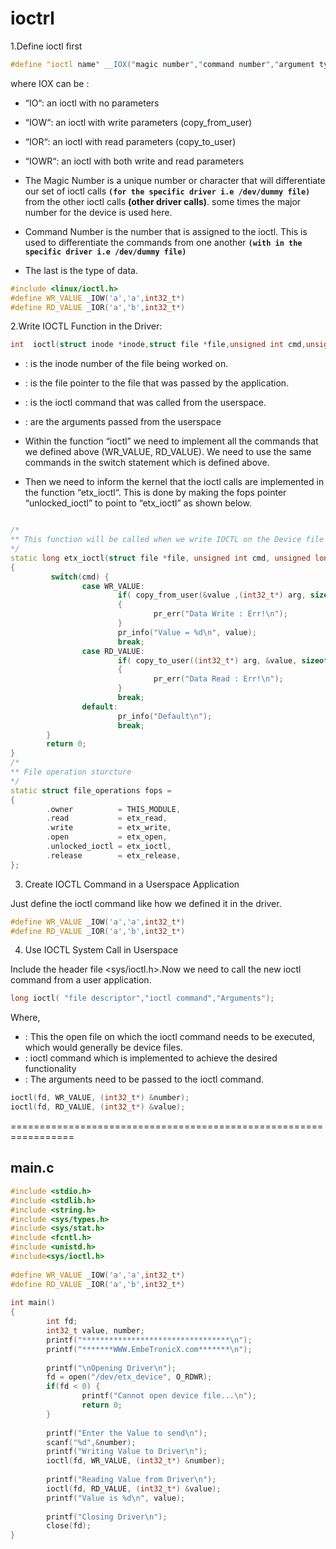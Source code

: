 # ioctrl
1.Define ioctl first

```cpp
#define "ioctl name" __IOX("magic number","command number","argument type")
```
where IOX can be :

- “IO“: an ioctl with no parameters
- “IOW“: an ioctl with write parameters (copy_from_user)
- “IOR“: an ioctl with read parameters (copy_to_user)
- “IOWR“: an ioctl with both write and read parameters

- The Magic Number is a unique number or character that will differentiate our set of ioctl calls **`(for the specific driver i.e /dev/dummy file)`**  from the other ioctl calls **(other driver calls)**. some times the major number for the device is used here.

- Command Number is the number that is assigned to the ioctl. This is used to differentiate the commands from one another **`(with in the specific driver i.e /dev/dummy file)`**

- The last is the type of data.
```cpp
#include <linux/ioctl.h>
#define WR_VALUE _IOW('a','a',int32_t*)
#define RD_VALUE _IOR('a','b',int32_t*)
```
2.Write IOCTL Function in the Driver:
```cpp
int  ioctl(struct inode *inode,struct file *file,unsigned int cmd,unsigned long arg)
```

- <inode>: is the inode number of the file being worked on.
- <file>: is the file pointer to the file that was passed by the application.
- <cmd>: is the ioctl command that was called from the userspace.
- <arg>: are the arguments passed from the userspace

- Within the function “ioctl” we need to implement all the commands that we defined above (WR_VALUE, RD_VALUE). We need to use the same commands in the switch statement which is defined above.
- Then we need to inform the kernel that the ioctl calls are implemented in the function “etx_ioctl“. This is done by making the fops pointer “unlocked_ioctl” to point to “etx_ioctl” as shown below.

```cpp

/*
** This function will be called when we write IOCTL on the Device file
*/
static long etx_ioctl(struct file *file, unsigned int cmd, unsigned long arg)
{
         switch(cmd) {
                case WR_VALUE:
                        if( copy_from_user(&value ,(int32_t*) arg, sizeof(value)) )
                        {
                                pr_err("Data Write : Err!\n");
                        }
                        pr_info("Value = %d\n", value);
                        break;
                case RD_VALUE:
                        if( copy_to_user((int32_t*) arg, &value, sizeof(value)) )
                        {
                                pr_err("Data Read : Err!\n");
                        }
                        break;
                default:
                        pr_info("Default\n");
                        break;
        }
        return 0;
}
/*
** File operation sturcture
*/
static struct file_operations fops =
{
        .owner          = THIS_MODULE,
        .read           = etx_read,
        .write          = etx_write,
        .open           = etx_open,
        .unlocked_ioctl = etx_ioctl,
        .release        = etx_release,
};
```

3. Create IOCTL Command in a Userspace Application

Just define the ioctl command like how we defined it in the driver.

```cpp
#define WR_VALUE _IOW('a','a',int32_t*)
#define RD_VALUE _IOR('a','b',int32_t*)

```
4. Use IOCTL System Call in Userspace

Include the header file <sys/ioctl.h>.Now we need to call the new ioctl command from a user application.

```cpp
long ioctl( "file descriptor","ioctl command","Arguments");

```

Where,

- <file descriptor>: This the open file on which the ioctl command needs to be executed, which would generally be device files.
- <ioctl command>: ioctl command which is implemented to achieve the desired functionality
- <arguments>: The arguments need to be passed to the ioctl command.

```cpp
ioctl(fd, WR_VALUE, (int32_t*) &number); 
ioctl(fd, RD_VALUE, (int32_t*) &value);
```


=================================================================
## main.c
```cpp
#include <stdio.h>
#include <stdlib.h>
#include <string.h>
#include <sys/types.h>
#include <sys/stat.h>
#include <fcntl.h>
#include <unistd.h>
#include<sys/ioctl.h>
 
#define WR_VALUE _IOW('a','a',int32_t*)
#define RD_VALUE _IOR('a','b',int32_t*)
 
int main()
{
        int fd;
        int32_t value, number;
        printf("*********************************\n");
        printf("*******WWW.EmbeTronicX.com*******\n");
 
        printf("\nOpening Driver\n");
        fd = open("/dev/etx_device", O_RDWR);
        if(fd < 0) {
                printf("Cannot open device file...\n");
                return 0;
        }
 
        printf("Enter the Value to send\n");
        scanf("%d",&number);
        printf("Writing Value to Driver\n");
        ioctl(fd, WR_VALUE, (int32_t*) &number); 
 
        printf("Reading Value from Driver\n");
        ioctl(fd, RD_VALUE, (int32_t*) &value);
        printf("Value is %d\n", value);
 
        printf("Closing Driver\n");
        close(fd);
}
```



